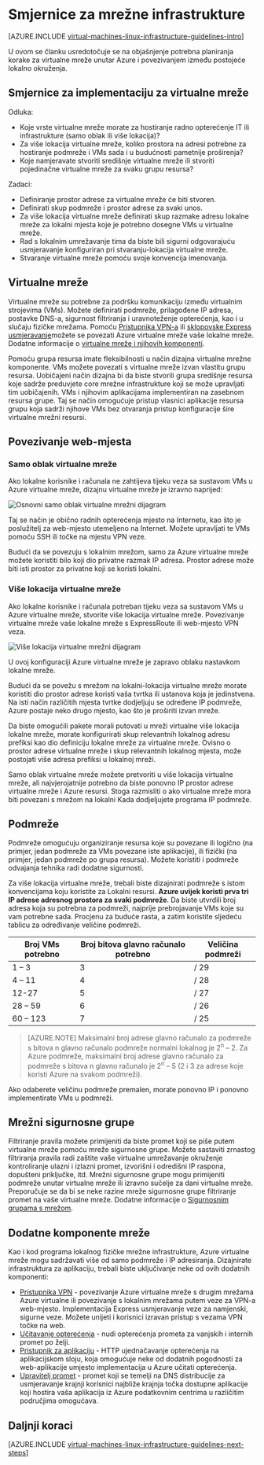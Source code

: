 <properties
    pageTitle="Smjernice za infrastrukturu za povezivanje s mrežom | Microsoft Azure"
    description="Saznajte više o ključa dizajna i implementaciju smjernice za implementaciju virtualne mreže servisa Azure Infrastruktura sustava."
    documentationCenter=""
    services="virtual-machines-linux"
    authors="iainfoulds"
    manager="timlt"
    editor=""
    tags="azure-resource-manager"/>

<tags
    ms.service="virtual-machines-linux"
    ms.workload="infrastructure-services"
    ms.tgt_pltfrm="vm-linux"
    ms.devlang="na"
    ms.topic="article"
    ms.date="09/08/2016"
    ms.author="iainfou"/>

# <a name="networking-infrastructure-guidelines"></a>Smjernice za mrežne infrastrukture

[AZURE.INCLUDE [virtual-machines-linux-infrastructure-guidelines-intro](../../includes/virtual-machines-linux-infrastructure-guidelines-intro.md)] 

U ovom se članku usredotočuje se na objašnjenje potrebna planiranja korake za virtualne mreže unutar Azure i povezivanjem između postojeće lokalno okruženja.


## <a name="implementation-guidelines-for-virtual-networks"></a>Smjernice za implementaciju za virtualne mreže

Odluka:

- Koje vrste virtualne mreže morate za hostiranje radno opterećenje IT ili infrastrukture (samo oblak ili više lokacija)?
- Za više lokacija virtualne mreže, koliko prostora na adresi potrebne za hostiranje podmreže i VMs sada i u budućnosti pametnije proširenja?
- Koje namjeravate stvoriti središnje virtualne mreže ili stvoriti pojedinačne virtualne mreže za svaku grupu resursa?

Zadaci:

- Definiranje prostor adrese za virtualne mreže će biti stvoren.
- Definirati skup podmreže i prostor adrese za svaki unos.
- Za više lokacija virtualne mreže definirati skup razmake adresu lokalne mreže za lokalni mjesta koje je potrebno dosegne VMs u virtualne mreže.
- Rad s lokalnim umrežavanje tima da biste bili sigurni odgovarajuću usmjeravanje konfiguriran pri stvaranju-lokacija virtualne mreže.
- Stvaranje virtualne mreže pomoću svoje konvencija imenovanja.


## <a name="virtual-networks"></a>Virtualne mreže

Virtualne mreže su potrebne za podršku komunikaciju između virtualnim strojevima (VMs). Možete definirati podmreže, prilagođene IP adresa, postavke DNS-a, sigurnost filtriranja i uravnoteženje opterećenja, kao i u slučaju fizičke mrežama. Pomoću [Pristupnika VPN-a](../vpn-gateway/vpn-gateway-about-vpngateways.md) ili [sklopovske Express usmjeravanje](../expressroute/expressroute-introduction.md)možete se povezati Azure virtualne mreže vaše lokalne mreže. Dodatne informacije o [virtualne mreže i njihovih komponenti](../virtual-network/virtual-networks-overview.md).

Pomoću grupa resursa imate fleksibilnosti u način dizajna virtualne mrežne komponente. VMs možete povezati s virtualne mreže izvan vlastitu grupu resursa. Uobičajeni način dizajna bi da biste stvorili grupa središnje resursa koje sadrže preduvjete core mrežne infrastrukture koji se može upravljati tim uobičajenih. VMs i njihovim aplikacijama implementiran na zasebnom resursa grupe. Taj se način omogućuje pristup vlasnici aplikacije resursa grupu koja sadrži njihove VMs bez otvaranja pristup konfiguracije šire virtualne mrežni resursi.

## <a name="site-connectivity"></a>Povezivanje web-mjesta

### <a name="cloud-only-virtual-networks"></a>Samo oblak virtualne mreže
Ako lokalne korisnike i računala ne zahtijeva tijeku veza sa sustavom VMs u Azure virtualne mreže, dizajnu virtualne mreže je izravno naprijed:

![Osnovni samo oblak virtualne mrežni dijagram](./media/virtual-machines-common-infrastructure-service-guidelines/vnet01.png)

Taj se način je obično radnih opterećenja mjesto na Internetu, kao što je poslužitelj za web-mjesto utemeljeno na Internet. Možete upravljati te VMs pomoću SSH ili točke na mjestu VPN veze.

Budući da se povezuju s lokalnim mrežom, samo za Azure virtualne mreže možete koristiti bilo koji dio privatne razmak IP adresa. Prostor adrese može biti isti prostor za privatne koji se koristi lokalni.


### <a name="cross-premises-virtual-networks"></a>Više lokacija virtualne mreže
Ako lokalne korisnike i računala potreban tijeku veza sa sustavom VMs u Azure virtualne mreže, stvorite više lokacija virtualne mreže. Povezivanje virtualne mreže vaše lokalne mreže s ExpressRoute ili web-mjesto VPN veza.

![Više lokacija virtualne mrežni dijagram](./media/virtual-machines-common-infrastructure-service-guidelines/vnet02.png)

U ovoj konfiguraciji Azure virtualne mreže je zapravo oblaku nastavkom lokalne mreže.

Budući da se povežu s mrežom na lokalni-lokacija virtualne mreže morate koristiti dio prostor adrese koristi vaša tvrtka ili ustanova koja je jedinstvena. Na isti način različitih mjesta tvrtke dodjeljuju se određene IP podmreže, Azure postaje neko drugo mjesto, kao što je proširiti izvan mreže.

Da biste omogućili pakete morali putovati u mreži virtualne više lokacija lokalne mreže, morate konfigurirati skup relevantnih lokalnog adresu prefiksi kao dio definiciju lokalne mreže za virtualne mreže. Ovisno o prostor adrese virtualne mreže i skup relevantnih lokalnog mjesta, može postojati više adresa prefiksi u lokalnoj mreži.

Samo oblak virtualne mreže možete pretvoriti u više lokacija virtualne mreže, ali najvjerojatnije potrebno da biste ponovno IP prostor adrese virtualne mreže i Azure resursi. Stoga razmisliti o ako virtualne mreže mora biti povezani s mrežom na lokalni Kada dodjeljujete programa IP podmreže.

## <a name="subnets"></a>Podmreže
Podmreže omogućuju organiziranje resursa koje su povezane ili logično (na primjer, jedan podmreže za VMs povezane iste aplikacije), ili fizički (na primjer, jedan podmreže po grupa resursa). Možete koristiti i podmreže odvajanja tehnika radi dodatne sigurnosti.

Za više lokacija virtualne mreže, trebali biste dizajnirati podmreže s istom konvencijama koju koristite za Lokalni resursi. **Azure uvijek koristi prva tri IP adrese adresnog prostora za svaki podmreže**. Da biste utvrdili broj adresa koja su potrebna za podmreži, najprije prebrojavanje VMs koje su vam potrebne sada. Procjenu za buduće rasta, a zatim koristite sljedeću tablicu za određivanje veličine podmreži.

Broj VMs potrebno | Broj bitova glavno računalo potrebno | Veličina podmreži
--- | --- | ---
1 – 3 | 3 | / 29
4 – 11     | 4 | / 28
12-27 | 5 | / 27
28 – 59 | 6 | / 26
60 – 123 | 7 | / 25

> [AZURE.NOTE] Maksimalni broj adrese glavno računalo za podmreže s bitova n glavno računalo podmreže normalni lokalnog je 2<sup>n</sup> – 2. Za Azure podmreže, maksimalni broj adrese glavno računalo za podmreže s bitova n glavno računalo je 2<sup>n</sup> – 5 (2 i 3 za adrese koje koristi Azure na svakom podmreži).

Ako odaberete veličinu podmreže premalen, morate ponovno IP i ponovno implementirate VMs u podmreži.


## <a name="network-security-groups"></a>Mrežni sigurnosne grupe
Filtriranje pravila možete primijeniti da biste promet koji se piše putem virtualne mreže pomoću mreže sigurnosne grupe. Možete sastaviti zrnastog filtriranja pravila radi zaštite vaše virtualne umrežavanje okruženje kontroliranje ulazni i izlazni promet, izvorišni i odredišni IP raspona, dopušteni priključke, itd. Mrežni sigurnosne grupe mogu primijeniti podmreže unutar virtualne mreže ili izravno sučelje za dani virtualne mreže. Preporučuje se da bi se neke razine mreže sigurnosne grupe filtriranje promet na vaše virtualne mreže. Dodatne informacije o [Sigurnosnim grupama s mrežom](../virtual-network/virtual-networks-nsg.md).


## <a name="additional-network-components"></a>Dodatne komponente mreže
Kao i kod programa lokalnog fizičke mrežne infrastrukture, Azure virtualne mreže mogu sadržavati više od samo podmreže i IP adresiranja. Dizajnirate infrastruktura za aplikaciju, trebali biste uključivanje neke od ovih dodatnih komponenti:

- [Pristupnika VPN](../vpn-gateway/vpn-gateway-about-vpngateways.md) - povezivanje Azure virtualne mreže s drugim mrežama Azure virtualne ili povezivanje s lokalnim mrežama putem veze za VPN-a web-mjesto. Implementacija Express usmjeravanje veze za namjenski, sigurne veze. Možete unijeti i korisnici izravan pristup s vezama VPN točke na web.
- [Učitavanje opterećenja](../load-balancer/load-balancer-overview.md) - nudi opterećenja prometa za vanjskih i internih promet po želji.
- [Pristupnik za aplikaciju](../application-gateway/application-gateway-introduction.md) - HTTP ujednačavanje opterećenja na aplikacijskom sloju, koja omogućuje neke od dodatnih pogodnosti za web-aplikacije umjesto implementacija u Azure učitati opterećenja.
- [Upravitelj promet](../traffic-manager/traffic-manager-overview.md) - promet koji se temelji na DNS distribucije za usmjeravanje krajnji korisnici najbliže krajnja točka dostupne aplikacije koji hostira vaša aplikacija iz Azure podatkovnim centrima u različitim područjima omogućava.


## <a name="next-steps"></a>Daljnji koraci

[AZURE.INCLUDE [virtual-machines-linux-infrastructure-guidelines-next-steps](../../includes/virtual-machines-linux-infrastructure-guidelines-next-steps.md)] 